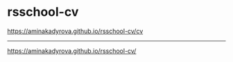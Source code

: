 # rsschool-cv
https://aminakadyrova.github.io/rsschool-cv/cv
****
https://aminakadyrova.github.io/rsschool-cv/
